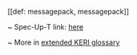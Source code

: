 [[def: messagepack, messagepack]]

~ Spec-Up-T link: <a href='https://weboftrust.github.io/WOT-terms/docs/glossary/messagepack'>here</a>

~ More in <a href="https://weboftrust.github.io/WOT-terms/docs/glossary/messagepack">extended KERI glossary</a>
